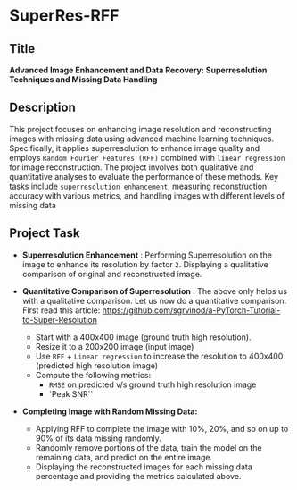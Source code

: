 # SuperRes-RFF
## Title
**Advanced Image Enhancement and Data Recovery: Superresolution Techniques and Missing Data Handling**<br>

## Description
This project focuses on enhancing image resolution and reconstructing images with missing data using advanced machine learning techniques. Specifically, it applies superresolution to enhance image quality and employs `Random Fourier Features (RFF)` combined with `linear regression` for image reconstruction. The project involves both qualitative and quantitative analyses to evaluate the performance of these methods. Key tasks include `superresolution enhancement`, measuring reconstruction accuracy with various metrics, and handling images with different levels of missing data<br>

## Project Task
- **Superresolution Enhancement** : Performing Superresolution on the image to enhance its resolution by factor `2`. Displaying a qualitative comparison of original and reconstructed image.
  
- **Quantitative Comparison of Superresolution** : The above only helps us with a qualitative comparison. Let us now do a quantitative comparison. First read this article: https://github.com/sgrvinod/a-PyTorch-Tutorial-to-Super-Resolution
    - Start with a 400x400 image (ground truth high resolution).
    - Resize it to a 200x200 image (input image)
    - Use `RFF` + `Linear regression` to increase the resolution to 400x400 (predicted high resolution image)
    - Compute the following metrics:
        - `RMSE` on predicted v/s ground truth high resolution image
        - `Peak SNR``
- **Completing Image with Random Missing Data:** 
  - Applying RFF to complete the image with 10%, 20%, and so on up to 90% of its data missing randomly. 
  - Randomly remove portions of the data, train the model on the remaining data, and predict on the entire image. 
  - Displaying the reconstructed images for each missing data percentage and providing the metrics calculated above.